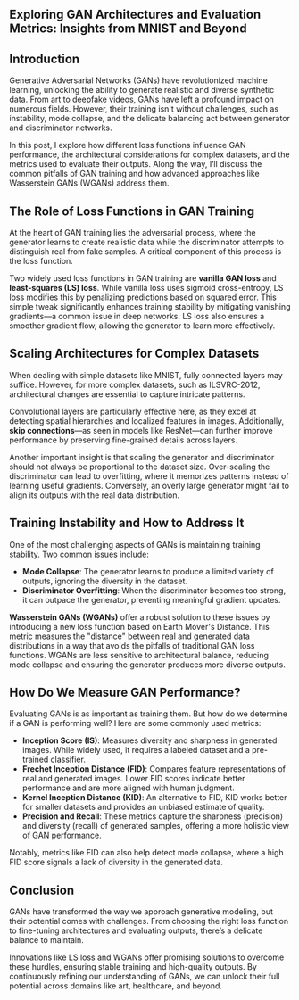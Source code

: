 ## Exploring GAN Architectures and Evaluation Metrics: Insights from MNIST and Beyond


## Introduction
Generative Adversarial Networks (GANs) have revolutionized machine learning, unlocking the ability to generate realistic and diverse synthetic data. From art to deepfake videos, GANs have left a profound impact on numerous fields. However, their training isn't without challenges, such as instability, mode collapse, and the delicate balancing act between generator and discriminator networks.  

In this post, I explore how different loss functions influence GAN performance, the architectural considerations for complex datasets, and the metrics used to evaluate their outputs. Along the way, I’ll discuss the common pitfalls of GAN training and how advanced approaches like Wasserstein GANs (WGANs) address them.



## The Role of Loss Functions in GAN Training  
At the heart of GAN training lies the adversarial process, where the generator learns to create realistic data while the discriminator attempts to distinguish real from fake samples. A critical component of this process is the loss function.  

Two widely used loss functions in GAN training are **vanilla GAN loss** and **least-squares (LS) loss**. While vanilla loss uses sigmoid cross-entropy, LS loss modifies this by penalizing predictions based on squared error. This simple tweak significantly enhances training stability by mitigating vanishing gradients—a common issue in deep networks. LS loss also ensures a smoother gradient flow, allowing the generator to learn more effectively.  



## Scaling Architectures for Complex Datasets  
When dealing with simple datasets like MNIST, fully connected layers may suffice. However, for more complex datasets, such as ILSVRC-2012, architectural changes are essential to capture intricate patterns.  

Convolutional layers are particularly effective here, as they excel at detecting spatial hierarchies and localized features in images. Additionally, **skip connections**—as seen in models like ResNet—can further improve performance by preserving fine-grained details across layers.  

Another important insight is that scaling the generator and discriminator should not always be proportional to the dataset size. Over-scaling the discriminator can lead to overfitting, where it memorizes patterns instead of learning useful gradients. Conversely, an overly large generator might fail to align its outputs with the real data distribution.



## Training Instability and How to Address It  
One of the most challenging aspects of GANs is maintaining training stability. Two common issues include:  
- **Mode Collapse**: The generator learns to produce a limited variety of outputs, ignoring the diversity in the dataset.  
- **Discriminator Overfitting**: When the discriminator becomes too strong, it can outpace the generator, preventing meaningful gradient updates.

**Wasserstein GANs (WGANs)** offer a robust solution to these issues by introducing a new loss function based on Earth Mover's Distance. This metric measures the "distance" between real and generated data distributions in a way that avoids the pitfalls of traditional GAN loss functions. WGANs are less sensitive to architectural balance, reducing mode collapse and ensuring the generator produces more diverse outputs.



## How Do We Measure GAN Performance?  
Evaluating GANs is as important as training them. But how do we determine if a GAN is performing well? Here are some commonly used metrics:  
- **Inception Score (IS)**: Measures diversity and sharpness in generated images. While widely used, it requires a labeled dataset and a pre-trained classifier.  
- **Frechet Inception Distance (FID)**: Compares feature representations of real and generated images. Lower FID scores indicate better performance and are more aligned with human judgment.  
- **Kernel Inception Distance (KID)**: An alternative to FID, KID works better for smaller datasets and provides an unbiased estimate of quality.  
- **Precision and Recall**: These metrics capture the sharpness (precision) and diversity (recall) of generated samples, offering a more holistic view of GAN performance.

Notably, metrics like FID can also help detect mode collapse, where a high FID score signals a lack of diversity in the generated data.



## Conclusion  
GANs have transformed the way we approach generative modeling, but their potential comes with challenges. From choosing the right loss function to fine-tuning architectures and evaluating outputs, there’s a delicate balance to maintain.  

Innovations like LS loss and WGANs offer promising solutions to overcome these hurdles, ensuring stable training and high-quality outputs. By continuously refining our understanding of GANs, we can unlock their full potential across domains like art, healthcare, and beyond.
